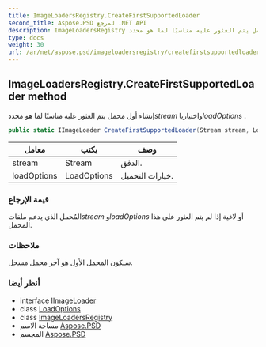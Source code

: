 ```yaml
---
title: ImageLoadersRegistry.CreateFirstSupportedLoader
second_title: Aspose.PSD لمرجع .NET API
description: ImageLoadersRegistry طريقة. إنشاء أول محمل يتم العثور عليه مناسبًا لما هو محددstream واختيارياloadOptions .
type: docs
weight: 30
url: /ar/net/aspose.psd/imageloadersregistry/createfirstsupportedloader/
---
```

## ImageLoadersRegistry.CreateFirstSupportedLoader method

إنشاء أول محمل يتم العثور عليه مناسبًا لما هو محدد*stream* واختياريا*loadOptions* .

```csharp
public static IImageLoader CreateFirstSupportedLoader(Stream stream, LoadOptions loadOptions)
```

| معامل | يكتب | وصف |
| --- | --- | --- |
| stream | Stream | الدفق. |
| loadOptions | LoadOptions | خيارات التحميل. |

### قيمة الإرجاع

المُحمل الذي يدعم ملفات*stream* و*loadOptions* أو لاغية إذا لم يتم العثور على هذا المحمل.

### ملاحظات

سيكون المحمل الأول هو آخر محمل مسجل.

### أنظر أيضا

* interface [IImageLoader](../../iimageloader/)
* class [LoadOptions](../../loadoptions/)
* class [ImageLoadersRegistry](../)
* مساحة الاسم [Aspose.PSD](../../imageloadersregistry/)
* المجسم [Aspose.PSD](../../../)


